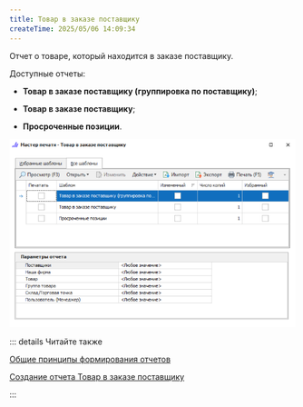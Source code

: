 ```yaml
---
title: Товар в заказе поставщику
createTime: 2025/05/06 14:09:34
---
```

Отчет о товаре, который находится в заказе поставщику.

Доступные отчеты:

- **Товар в заказе поставщику (группировка по поставщику)**;

- **Товар в заказе поставщику**;

- **Просроченные позиции**.

![](../../../assets/specification/tovar_v_zakaze_postavshchiku_1.png)

::: details Читайте также

[Общие принципы формирования отчетов](../obshchie_printsipy_formirovaniya_otchetov.md)

[Создание отчета Товар в заказе поставщику](../../../work/otchety/po_postavshchikam/tovar/tovar_v_zakaze_postavshchiku.md)

:::